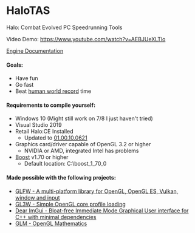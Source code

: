 # HaloTAS
Halo: Combat Evolved PC Speedrunning Tools

Video Demo: https://www.youtube.com/watch?v=AEBJUeXLTlo

[Engine Documentation](https://docs.google.com/document/d/1ED6EnvpQ_c7rSdS5oY5-EKQLF_58TptMr9A5uNV8aSs/edit?usp=sharing)

#### Goals:
- Have fun
- Go fast
- Beat [human world record](https://haloruns.com/records?lb=0100) time



#### Requirements to compile yourself:
- Windows 10 (Might still work on 7/8 I just haven't tried)
- Visual Studio 2019
- Retail Halo:CE Installed
    - Updated to [01.00.10.0621](http://halo.bungie.net/images/games/halopc/patch/110/halopc-patch-1.0.10.exe)
- Graphics card/driver capable of OpenGL 3.2 or higher
    - NVIDIA or AMD, integrated Intel has problems
- [Boost](https://www.boost.org/users/download/) v1.70 or higher
    - Default location: C:\boost_1_70_0

#### Made possible with the following projects:

- [GLFW - A multi-platform library for OpenGL, OpenGL ES, Vulkan, window and input ][glfw]
- [GL3W - Simple OpenGL core profile loading][gl3w]
- [Dear ImGui - Bloat-free Immediate Mode Graphical User interface for C++ with minimal dependencies][imgui]
- [GLM - OpenGL Mathematics][glm]

 [glfw]: <https://github.com/glfw/glfw>
 [gl3w]: <https://github.com/skaslev/gl3w>
 [imgui]: <https://github.com/ocornut/imgui>
 [glm]: <https://github.com/g-truc/glm>
